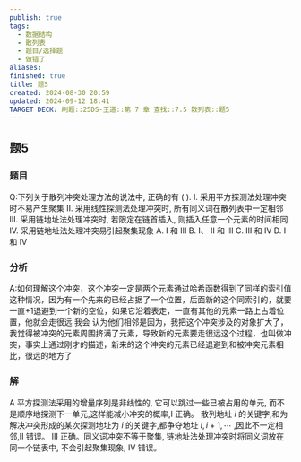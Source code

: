 ```yaml
---
publish: true
tags:
  - 数据结构
  - 散列表
  - 题目/选择题
  - 做错了
aliases: 
finished: true
title: 题5
created: 2024-08-30 20:59
updated: 2024-09-12 18:41
TARGET DECK: 刷题::25DS-王道::第 7 章 查找::7.5 散列表::题5
---
```

## 题5
### 题目
Q:下列关于散列冲突处理方法的说法中, 正确的有 ( ).
I. 采用平方探测法处理冲突时不易产生聚集
II. 采用线性探测法处理冲突时, 所有同义词在散列表中一定相邻
III. 采用链地址法处理冲突时, 若限定在链首插入, 则插入任意一个元素的时间相同
IV. 采用链地址法处理冲突易引起聚集现象
A. I 和 III 
B. I、 II 和 III 
C. III 和 IV 
D. I 和 IV
### 分析
A:如何理解这个冲突，这个冲突一定是两个元素通过哈希函数得到了同样的索引值这种情况，因为有一个先来的已经占据了一个位置，后面新的这个同索引的，就要一直+1退避到一个新的空位，如果它沿着表走，一直有其他的元素一路上占着位置，他就会走很远
我会 认为他们相邻是因为，我把这个冲突涉及的对象扩大了，我觉得被冲突的元素周围挤满了元素，导致新的元素要走很远这个过程，也叫做冲突，事实上通过刚才的描述，新来的这个冲突的元素已经退避到和被冲突元素相比，很远的地方了
### 解
A
平方探测法采用的增量序列是非线性的, 它可以跳过一些已被占用的单元, 而不是顺序地探测下一单元,这样能减小冲突的概率,I 正确。
散列地址 $i$ 的关键字,和为解决冲突形成的某次探测地址为 $i$ 的关键字,都争夺地址 $i,i + 1,\cdots$ ,因此不一定相邻,II 错误。
III 正确。同义词冲突不等于聚集, 链地址法处理冲突时将同义词放在同一个链表中, 不会引起聚集现象, IV 错误。
<!--ID: 1726632849880-->


 